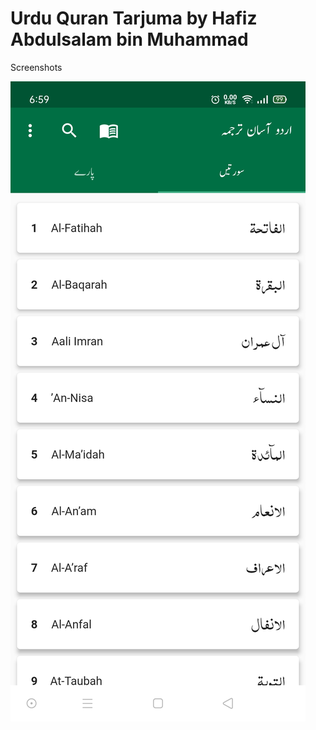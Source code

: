 # Urdu Quran Tarjuma by Hafiz Abdulsalam bin Muhammad

Screenshots

![Alt text](screenshots/screen1.jpg?raw=true "Title")
